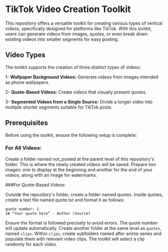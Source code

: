 # TikTok Video Creation Toolkit
This repository offers a versatile toolkit for creating various types of vertical videos, specifically designed for platforms like TikTok. With this toolkit, users can generate videos from images, quotes, or even break down existing videos into smaller segments for easy posting.

## Video Types
The toolkit supports the creation of three distinct types of videos:


1- **Wallpaper Background Videos:** Generate videos from images intended as phone wallpapers.

2- **Quote-Based Videos:** Create videos that visually present quotes.

3- **Segmented Videos from a Single Source:** Divide a longer video into multiple shorter segments suitable for TikTok posts.


## Prerequisites
Before using the toolkit, ensure the following setup is complete:

### For All Videos:

Create a folder named not_posted at the parent level of this repository's folder. This is where the newly created videos will be saved.
Prepare two images: one to display at the beginning and another for the end of your videos, along with an image for watermarks.

###For Quote-Based Videos:

Outside the repository's folder, create a folder named quotes.
Inside quotes, create a text file named quote.txt and format it as follows:
```
quote number: 1
1# “Your quote here” - Author (Source)
```
Ensure the format is followed precisely to avoid errors. The quote number will update automatically.
Create another folder at the same level as `quotes`, named `clips`. Within `clips`, create subfolders named after anime series and populate them with relevant video clips. 
The toolkit will select a clip randomly for each video.

